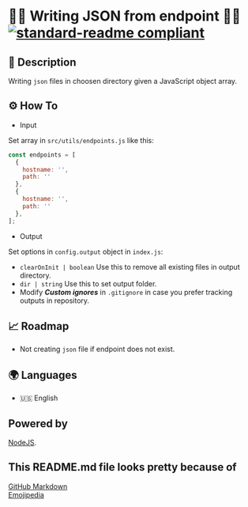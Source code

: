 # 🧑‍💻 Writing JSON from endpoint 🧑‍💻 [![standard-readme compliant](https://img.shields.io/badge/readme%20style-standard-brightgreen.svg?style=flat-square)](https://github.com/RichardLitt/standard-readme)

## 🔖 Description

Writing `json` files in choosen directory given a JavaScript object array.

## ⚙️ How To

* Input

Set array in `src/utils/endpoints.js` like this:

```javascript
const endpoints = [
  {
    hostname: '',
    path: ''
  },
  {
    hostname: '',
    path: ''
  },
];
```

* Output

Set options in `config.output` object in `index.js`:

- `clearOnInit | boolean` Use this to remove all existing files in output directory.
- `dir | string` Use this to set output folder. 
- Modify ***Custom ignores*** in `.gitignore` in case you prefer tracking outputs in repository.

## 📈 Roadmap

- Not creating `json` file if endpoint does not exist.

## 🌍 Languages

- 🇺🇸 English

## Powered by

[NodeJS](https://nodejs.org/).

## This README.md file looks pretty because of

[GitHub Markdown](https://guides.github.com/features/mastering-markdown/) \
[Emojipedia](https://emojipedia.org/)
